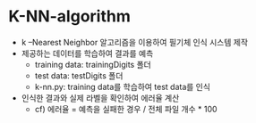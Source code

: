 # K-NN-algorithm
* k –Nearest Neighbor 알고리즘을 이용하여 필기체 인식 시스템 제작
* 제공하는 데이터를 학습하여 결과를 예측
  * training data: trainingDigits 폴더
  * test data: testDigits 폴더
  * k-nn.py: training data를 학습하여 test data를 인식
* 인식한 결과와 실제 라벨을 확인하여 에러율 계산
  * cf) 에러율 = 예측을 실패한 경우 / 전체 파일 개수 * 100
